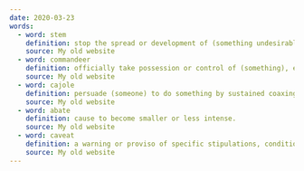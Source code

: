 ```yaml
---
date: 2020-03-23
words:
  - word: stem
    definition: stop the spread or development of (something undesirable).
    source: My old website
  - word: commandeer
    definition: officially take possession or control of (something), especially for military purposes.
    source: My old website
  - word: cajole
    definition: persuade (someone) to do something by sustained coaxing or flattery.
    source: My old website
  - word: abate
    definition: cause to become smaller or less intense.
    source: My old website
  - word: caveat
    definition: a warning or proviso of specific stipulations, conditions, or limitations.
    source: My old website
---
```

